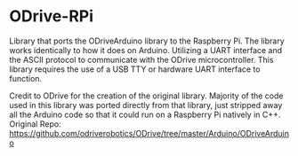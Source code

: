 # ODrive-RPi
Library that ports the ODriveArduino library to the Raspberry Pi. The library works identically to how it does on Arduino. Utilizing a UART interface and the ASCII protocol to communicate with the ODrive microcontroller. This library requires the use of a USB TTY or hardware UART interface to function.

Credit to ODrive for the creation of the original library. Majority of the code used in this library was ported directly from that library, just stripped away all the Arduino code so that it could run on a Raspberry Pi natively in C++.
Original Repo: https://github.com/odriverobotics/ODrive/tree/master/Arduino/ODriveArduino

